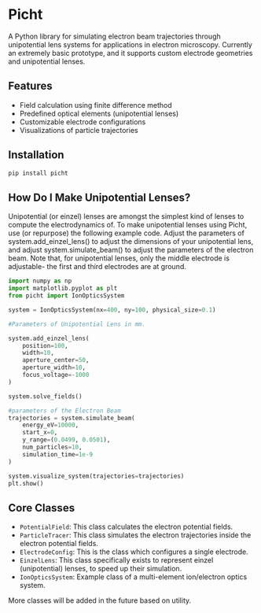 # Picht

A Python library for simulating electron beam trajectories through unipotential lens systems for applications in electron microscopy. Currently an extremely basic prototype, and it supports custom electrode geometries and unipotential lenses.

## Features

- Field calculation using finite difference method
- Predefined optical elements (unipotential lenses)
- Customizable electrode configurations
- Visualizations of particle trajectories

## Installation

```bash
pip install picht
```

## How Do I Make Unipotential Lenses?

Unipotential (or einzel) lenses are amongst the simplest kind of lenses to compute the electrodynamics of. To make unipotential lenses using Picht, use (or repurpose) the following example code. Adjust the parameters of system.add_einzel_lens() to adjust the dimensions of your unipotential lens, and adjust system.simulate_beam() to adjust the parameters of the electron beam. Note that, for unipotential lenses, only the middle electrode is adjustable- the first and third electrodes are at ground. 

```python
import numpy as np
import matplotlib.pyplot as plt
from picht import IonOpticsSystem

system = IonOpticsSystem(nx=400, ny=100, physical_size=0.1)

#Parameters of Unipotential Lens in mm.

system.add_einzel_lens(
    position=100, 
    width=10, 
    aperture_center=50, 
    aperture_width=10, 
    focus_voltage=-1000
)

system.solve_fields()

#parameters of the Electron Beam
trajectories = system.simulate_beam(
    energy_eV=10000,
    start_x=0,
    y_range=(0.0499, 0.0501),
    num_particles=10,
    simulation_time=1e-9
)

system.visualize_system(trajectories=trajectories)
plt.show()
```

## Core Classes

- `PotentialField`: This class calculates the electron potential fields. 
- `ParticleTracer`: This class simulates the electron trajectories inside the electron potential fields.
- `ElectrodeConfig`: This is the class which configures a single electrode.
- `EinzelLens`: This class specifically exists to represent einzel (unipotential) lenses, to speed up their simulation.
- `IonOpticsSystem`: Example class of a multi-element ion/electron optics system.

More classes will be added in the future based on utility.
